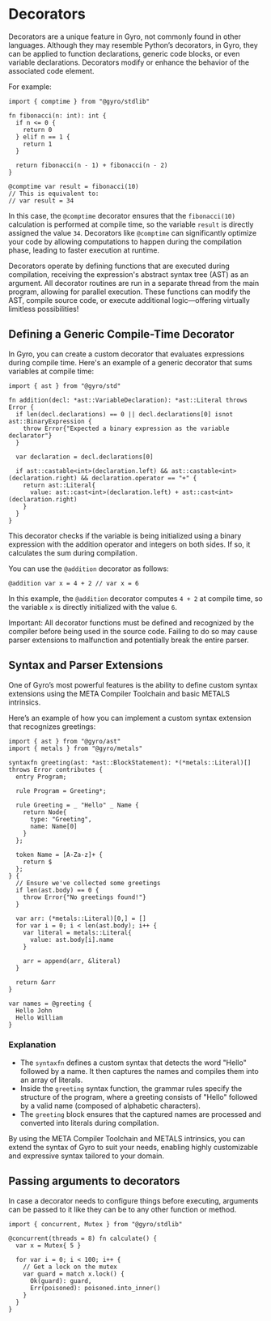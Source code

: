 # Decorators

Decorators are a unique feature in Gyro, not commonly found in other languages. Although they may resemble Python’s decorators, in Gyro, they can be applied to function declarations, generic code blocks, or even variable declarations. Decorators modify or enhance the behavior of the associated code element.

For example:

```gyro
import { comptime } from "@gyro/stdlib"

fn fibonacci(n: int): int {
  if n <= 0 {
    return 0
  } elif n == 1 {
    return 1
  }
  
  return fibonacci(n - 1) + fibonacci(n - 2)
}

@comptime var result = fibonacci(10)
// This is equivalent to:
// var result = 34
```

In this case, the `@comptime` decorator ensures that the `fibonacci(10)` calculation is performed at compile time, so the variable `result` is directly assigned the value `34`. Decorators like `@comptime` can significantly optimize your code by allowing computations to happen during the compilation phase, leading to faster execution at runtime.

Decorators operate by defining functions that are executed during compilation, receiving the expression's abstract syntax tree (AST) as an argument. All decorator routines are run in a separate thread from the main program, allowing for parallel execution. These functions can modify the AST, compile source code, or execute additional logic—offering virtually limitless possibilities!

## Defining a Generic Compile-Time Decorator

In Gyro, you can create a custom decorator that evaluates expressions during compile time. Here's an example of a generic decorator that sums variables at compile time:

```gyro
import { ast } from "@gyro/std"

fn addition(decl: *ast::VariableDeclaration): *ast::Literal throws Error {
  if len(decl.declarations) == 0 || decl.declarations[0] isnot ast::BinaryExpression {
    throw Error{"Expected a binary expression as the variable declarator"}
  }

  var declaration = decl.declarations[0]

  if ast::castable<int>(declaration.left) && ast::castable<int>(declaration.right) && declaration.operator == "+" {
    return ast::Literal{
      value: ast::cast<int>(declaration.left) + ast::cast<int>(declaration.right)
    }
  }
}
```

This decorator checks if the variable is being initialized using a binary expression with the addition operator and integers on both sides. If so, it calculates the sum during compilation.

You can use the `@addition` decorator as follows:

```gyro
@addition var x = 4 + 2 // var x = 6
```

In this example, the `@addition` decorator computes `4 + 2` at compile time, so the variable `x` is directly initialized with the value `6`.

<div class="warning">
Important: All decorator functions must be defined and recognized by the compiler before being used in the source code. Failing to do so may cause parser extensions to malfunction and potentially break the entire parser.
</div>

## Syntax and Parser Extensions

One of Gyro’s most powerful features is the ability to define custom syntax
extensions using the META Compiler Toolchain and basic METALS intrinsics.

Here’s an example of how you can implement a custom syntax extension that
recognizes greetings:

```gyro
import { ast } from "@gyro/ast"
import { metals } from "@gyro/metals"

syntaxfn greeting(ast: *ast::BlockStatement): *(*metals::Literal)[] throws Error contributes {
  entry Program;

  rule Program = Greeting*;

  rule Greeting = _ "Hello" _ Name {
    return Node{
      type: "Greeting",
      name: Name[0]
    }
  };

  token Name = [A-Za-z]+ {
    return $
  };
} {
  // Ensure we've collected some greetings
  if len(ast.body) == 0 {
    throw Error{"No greetings found!"}
  }

  var arr: (*metals::Literal)[0,] = []
  for var i = 0; i < len(ast.body); i++ {
    var literal = metals::Literal{
      value: ast.body[i].name
    }

    arr = append(arr, &literal)
  }

  return &arr
}

var names = @greeting {
  Hello John
  Hello William
}
```

### Explanation

- The `syntaxfn` defines a custom syntax that detects the word "Hello" followed by a name. It then captures the names and compiles them into an array of literals.
- Inside the `greeting` syntax function, the grammar rules specify the structure of the program, where a greeting consists of "Hello" followed by a valid name (composed of alphabetic characters).
- The `greeting` block ensures that the captured names are processed and converted into literals during compilation.

By using the META Compiler Toolchain and METALS intrinsics, you can extend the syntax of Gyro to suit your needs, enabling highly customizable and expressive syntax tailored to your domain.

## Passing arguments to decorators

In case a decorator needs to configure things before executing, arguments can be passed to it like they can be to any other function or method.

```gyro
import { concurrent, Mutex } from "@gyro/stdlib"

@concurrent(threads = 8) fn calculate() {
  var x = Mutex{ 5 }

  for var i = 0; i < 100; i++ {
    // Get a lock on the mutex
    var guard = match x.lock() {
      Ok(guard): guard,
      Err(poisoned): poisoned.into_inner()
    }
  }
}
```